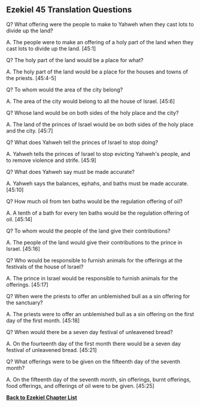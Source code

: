 ## Ezekiel 45 Translation Questions ##

Q? What offering were the people to make to Yahweh when they cast lots to divide up the land?

A. The people were to make an offering of a holy part of the land when they cast lots to divide up the land. [45:1]

Q? The holy part of the land would be a place for what?

A. The holy part of the land would be a place for the houses and towns of the priests. [45:4-5]

Q? To whom would the area of the city belong?

A. The area of the city would belong to all the house of Israel. [45:6]

Q? Whose land would be on both sides of the holy place and the city?

A. The land of the princes of Israel would be on both sides of the holy place and the city. [45:7]

Q? What does Yahweh tell the princes of Israel to stop doing?

A. Yahweh tells the princes of Israel to stop evicting Yahweh's people, and to remove violence and strife. [45:9]

Q? What does Yahweh say must be made accurate?

A. Yahweh says the balances, ephahs, and baths must be made accurate. [45:10]

Q? How much oil from ten baths would be the regulation offering of oil?

A. A tenth of a bath for every ten baths would be the regulation offering of oil. [45:14]

Q? To whom would the people of the land give their contributions?

A. The people of the land would give their contributions to the prince in Israel. [45:16]

Q? Who would be responsible to furnish animals for the offerings at the festivals of the house of Israel?

A. The prince in Israel would be responsible to furnish animals for the offerings. [45:17]

Q? When were the priests to offer an unblemished bull as a sin offering for the sanctuary?

A. The priests were to offer an unblemished bull as a sin offering on the first day of the first month. [45:18]

Q? When would there be a seven day festival of unleavened bread?

A. On the fourteenth day of the first month there would be a seven day festival of unleavened bread. [45:21]

Q? What offerings were to be given on the fifteenth day of the seventh month?

A. On the fifteenth day of the seventh month, sin offerings, burnt offerings, food offerings, and offerings of oil were to be given. [45:25]

__[Back to Ezekiel Chapter List](./)__

